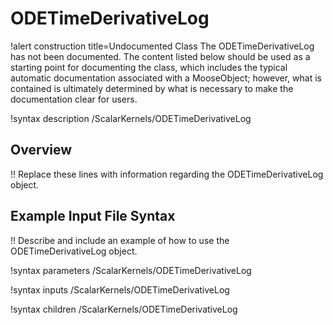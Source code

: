 # ODETimeDerivativeLog

!alert construction title=Undocumented Class
The ODETimeDerivativeLog has not been documented. The content listed below should be used as a starting point for
documenting the class, which includes the typical automatic documentation associated with a
MooseObject; however, what is contained is ultimately determined by what is necessary to make the
documentation clear for users.

!syntax description /ScalarKernels/ODETimeDerivativeLog

## Overview

!! Replace these lines with information regarding the ODETimeDerivativeLog object.

## Example Input File Syntax

!! Describe and include an example of how to use the ODETimeDerivativeLog object.

!syntax parameters /ScalarKernels/ODETimeDerivativeLog

!syntax inputs /ScalarKernels/ODETimeDerivativeLog

!syntax children /ScalarKernels/ODETimeDerivativeLog
